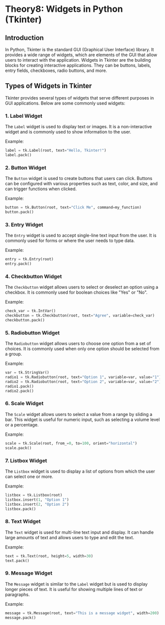 
# Theory8: Widgets in Python (Tkinter)

## Introduction

In Python, Tkinter is the standard GUI (Graphical User Interface) library. It provides a wide range of widgets, which are elements of the GUI that allow users to interact with the application. Widgets in Tkinter are the building blocks for creating interactive applications. They can be buttons, labels, entry fields, checkboxes, radio buttons, and more.

## Types of Widgets in Tkinter

Tkinter provides several types of widgets that serve different purposes in GUI applications. Below are some commonly used widgets:

### 1. **Label Widget**
The `Label` widget is used to display text or images. It is a non-interactive widget and is commonly used to show information to the user.

Example:
```python
label = tk.Label(root, text="Hello, Tkinter!")
label.pack()
```

### 2. **Button Widget**
The `Button` widget is used to create buttons that users can click. Buttons can be configured with various properties such as text, color, and size, and can trigger functions when clicked.

Example:
```python
button = tk.Button(root, text="Click Me", command=my_function)
button.pack()
```

### 3. **Entry Widget**
The `Entry` widget is used to accept single-line text input from the user. It is commonly used for forms or where the user needs to type data.

Example:
```python
entry = tk.Entry(root)
entry.pack()
```

### 4. **Checkbutton Widget**
The `Checkbutton` widget allows users to select or deselect an option using a checkbox. It is commonly used for boolean choices like "Yes" or "No".

Example:
```python
check_var = tk.IntVar()
checkbutton = tk.Checkbutton(root, text="Agree", variable=check_var)
checkbutton.pack()
```

### 5. **Radiobutton Widget**
The `Radiobutton` widget allows users to choose one option from a set of choices. It is commonly used when only one option should be selected from a group.

Example:
```python
var = tk.StringVar()
radio1 = tk.Radiobutton(root, text="Option 1", variable=var, value="1")
radio2 = tk.Radiobutton(root, text="Option 2", variable=var, value="2")
radio1.pack()
radio2.pack()
```

### 6. **Scale Widget**
The `Scale` widget allows users to select a value from a range by sliding a bar. This widget is useful for numeric input, such as selecting a volume level or a percentage.

Example:
```python
scale = tk.Scale(root, from_=0, to=100, orient="horizontal")
scale.pack()
```

### 7. **Listbox Widget**
The `Listbox` widget is used to display a list of options from which the user can select one or more.

Example:
```python
listbox = tk.Listbox(root)
listbox.insert(1, "Option 1")
listbox.insert(2, "Option 2")
listbox.pack()
```

### 8. **Text Widget**
The `Text` widget is used for multi-line text input and display. It can handle large amounts of text and allows users to type and edit the text.

Example:
```python
text = tk.Text(root, height=5, width=30)
text.pack()
```

### 9. **Message Widget**
The `Message` widget is similar to the `Label` widget but is used to display longer pieces of text. It is useful for showing multiple lines of text or paragraphs.

Example:
```python
message = tk.Message(root, text="This is a message widget", width=200)
message.pack()
```
